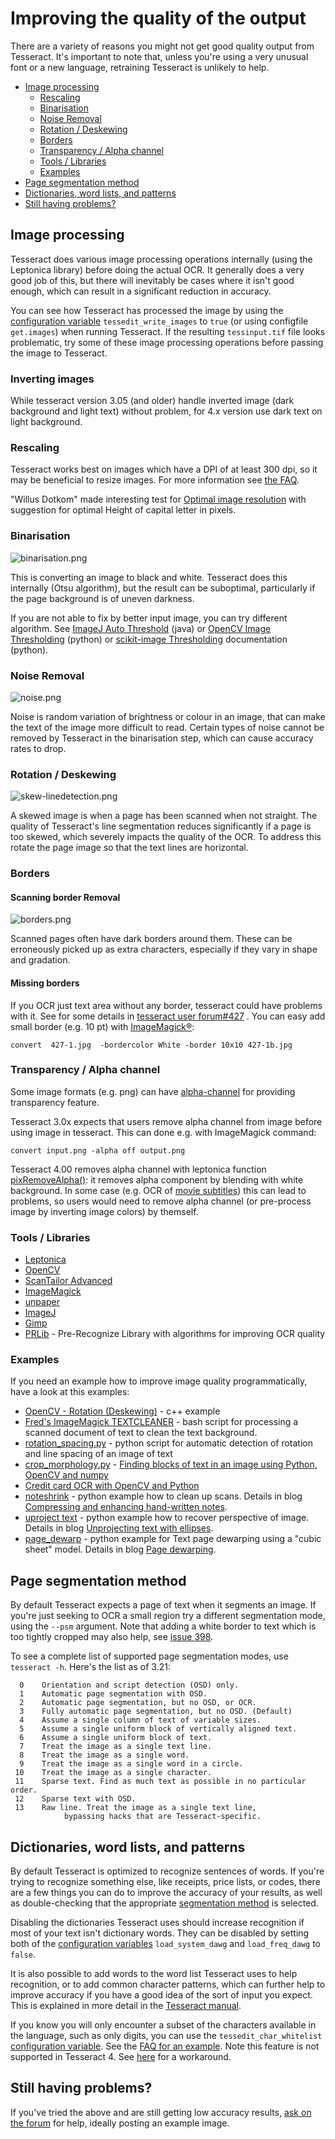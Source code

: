 # Improving the quality of the output

There are a variety of reasons you might not get good quality output from Tesseract. It's important to note that, unless you're using a very unusual font or a new language, retraining Tesseract is unlikely to help.


* [Image processing](#image-processing)
  * [Rescaling](#rescaling)
  * [Binarisation](#binarisation)
  * [Noise Removal](#noise-removal)
  * [Rotation / Deskewing](#rotation--deskewing)
  * [Borders](#Borders)
  * [Transparency / Alpha channel](#transparency--alpha-channel)
  * [Tools / Libraries](#tools--libraries)
  * [Examples](#examples)
* [Page segmentation method](#page-segmentation-method)
* [Dictionaries, word lists, and patterns](#dictionaries-word-lists-and-patterns)
* [Still having problems?](#still-having-problems)


## Image processing

Tesseract does various image processing operations internally (using the Leptonica library) before doing the actual OCR. It generally does a very good job of this, but there will inevitably be cases where it isn't good enough, which can result in a significant reduction in accuracy.

You can see how Tesseract has processed the image by using the [configuration variable](ControlParams) `tessedit_write_images` to `true` (or using configfile `get.images`) when running Tesseract. If the resulting `tessinput.tif` file looks problematic, try some of these image processing operations before passing the image to Tesseract. 

### Inverting images

While tesseract version 3.05 (and older) handle inverted image (dark background and light text) without problem, for 4.x version use dark text on light background.

### Rescaling

Tesseract works best on images which have a DPI of at least 300 dpi, so it may be beneficial to resize images. For more information see [the FAQ](FAQ-Old#is-there-a-minimum-text-size-it-wont-read-screen-text).

"Willus Dotkom" made interesting test for [Optimal image resolution](https://groups.google.com/d/msg/tesseract-ocr/Wdh_JJwnw94/24JHDYQbBQAJ) with suggestion for optimal Height of capital letter in pixels.

### Binarisation

![binarisation.png](https://github.com/tesseract-ocr/tesseract/wiki/binarisation.png)

This is converting an image to black and white. Tesseract does this internally (Otsu algorithm), but the result can be suboptimal, particularly if the page background is of uneven darkness.

If you are not able to fix by better input image, you can try different algorithm. See [ImageJ Auto Threshold](https://imagej.net/Auto_Threshold) (java) or [OpenCV Image Thresholding](https://docs.opencv.org/master/d7/d4d/tutorial_py_thresholding.html) (python) or [scikit-image Thresholding](https://scikit-image.org/docs/dev/auto_examples/segmentation/plot_thresholding.html) documentation (python).


### Noise Removal

![noise.png](https://github.com/tesseract-ocr/tesseract/wiki/noise.png)

Noise is random variation of brightness or colour in an image, that can make the text of the image more difficult to read. Certain types of noise cannot be removed by Tesseract in the binarisation step, which can cause accuracy rates to drop.


### Rotation / Deskewing

![skew-linedetection.png](https://github.com/tesseract-ocr/tesseract/wiki/skew-linedetection.png)

A skewed image is when a page has been scanned when not straight. The quality of Tesseract's line segmentation reduces significantly if a page is too skewed, which severely impacts the quality of the OCR. To address this rotate the page image so that the text lines are horizontal.


### Borders

#### Scanning border Removal
![borders.png](https://github.com/tesseract-ocr/tesseract/wiki/borders.png)

Scanned pages often have dark borders around them. These can be erroneously picked up as extra characters, especially if they vary in shape and gradation.

#### Missing borders

If you OCR just text area without any border, tesseract could have problems with it. See for some details in [tesseract user forum](https://groups.google.com/forum/?utm_medium=email&utm_source=footer#!msg/tesseract-ocr/v26a-RYPSOE/2Sppq61GBwAJ)[#427](https://github.com/tesseract-ocr/tesseract/issues/427) . You can easy add small border (e.g. 10 pt) with [ImageMagick®](http://imagemagick.org/script/index.php):
```
convert  427-1.jpg  -bordercolor White -border 10x10 427-1b.jpg
```

### Transparency / Alpha channel

Some image formats (e.g. png) can have [alpha-channel](https://www.techopedia.com/definition/1945/alpha-channel) for providing transparency feature.

Tesseract 3.0x expects that users remove alpha channel from image before using image in tesseract. This can done e.g. with ImageMagick command:
```
convert input.png -alpha off output.png
```

Tesseract 4.00 removes alpha channel with leptonica function [pixRemoveAlpha()](https://github.com/DanBloomberg/leptonica/blob/648a3be52b6a004df14671de7004416f9a3ce489/src/pixconv.c#L133): it removes alpha component by blending with white background. In some case (e.g. OCR of [movie subtitles](https://github.com/tesseract-ocr/tesseract/issues/2048#issuecomment-438015376)) this can lead to problems, so users would need to remove alpha channel (or pre-process image by inverting image colors) by themself.

### Tools / Libraries

* [Leptonica](http://leptonica.com)
* [OpenCV](http://opencv.org/)
* [ScanTailor Advanced](https://github.com/4lex4/scantailor-advanced#-scantailor-advanced)
* [ImageMagick](http://www.imagemagick.org)
* [unpaper](https://www.flameeyes.eu/projects/unpaper)
* [ImageJ](http://rsb.info.nih.gov/ij/)
* [Gimp](http://www.gimp.org)
* [PRLib](https://github.com/leha-bot/PRLib) - Pre-Recognize Library with algorithms for improving OCR quality

### Examples

If you need an example how to improve image quality programmatically, have a look at this examples:

  * [OpenCV - Rotation (Deskewing)](http://felix.abecassis.me/2011/10/opencv-rotation-deskewing/) - c++ example
  * [Fred's ImageMagick TEXTCLEANER](http://www.fmwconcepts.com/imagemagick/textcleaner/index.php) - bash script for processing a scanned document of text to clean the text background.
  * [rotation\_spacing.py](https://gist.github.com/endolith/334196bac1cac45a4893#) - python script for automatic detection of rotation and line spacing of an image of text
  * [crop\_morphology.py](https://github.com/danvk/oldnyc/blob/master/ocr/tess/crop_morphology.py) - [Finding blocks of text in an image using Python, OpenCV and numpy](http://www.danvk.org/2015/01/07/finding-blocks-of-text-in-an-image-using-python-opencv-and-numpy.html)
  * [Credit card OCR with OpenCV and Python](https://www.pyimagesearch.com/2017/07/17/credit-card-ocr-with-opencv-and-python)
  * [noteshrink](https://github.com/mzucker/noteshrink) - python example how to clean up scans. Details in blog [Compressing and enhancing hand-written notes](https://mzucker.github.io/2016/09/20/noteshrink.html).
  * [uproject text](https://github.com/mzucker/unproject_text) - python example how to recover perspective of image. Details in blog [Unprojecting text with ellipses](https://mzucker.github.io/2016/10/11/unprojecting-text-with-ellipses.html).
  * [page_dewarp](https://github.com/mzucker/page_dewarp) - python example for Text page dewarping using a "cubic sheet" model. Details in blog [Page dewarping](https://mzucker.github.io/2016/08/15/page-dewarping.html).


## Page segmentation method

By default Tesseract expects a page of text when it segments an image. If you're just seeking to OCR a small region try a different segmentation mode, using the `--psm` argument. Note that adding a white border to text which is too tightly cropped may also help, see [issue 398](https://web.archive.org/web/20151209085049/https://code.google.com/p/tesseract-ocr/issues/detail?id=398).

To see a complete list of supported page segmentation modes, use `tesseract -h`. Here's the list as of 3.21:

```
  0    Orientation and script detection (OSD) only.
  1    Automatic page segmentation with OSD.
  2    Automatic page segmentation, but no OSD, or OCR.
  3    Fully automatic page segmentation, but no OSD. (Default)
  4    Assume a single column of text of variable sizes.
  5    Assume a single uniform block of vertically aligned text.
  6    Assume a single uniform block of text.
  7    Treat the image as a single text line.
  8    Treat the image as a single word.
  9    Treat the image as a single word in a circle.
 10    Treat the image as a single character.
 11    Sparse text. Find as much text as possible in no particular order.
 12    Sparse text with OSD.
 13    Raw line. Treat the image as a single text line,
			bypassing hacks that are Tesseract-specific.
```

## Dictionaries, word lists, and patterns

By default Tesseract is optimized to recognize sentences of words. If you're trying to recognize something else, like receipts, price lists, or codes, there are a few things you can do to improve the accuracy of your results, as well as double-checking that the appropriate [segmentation method](#page-segmentation-method) is selected.

Disabling the dictionaries Tesseract uses should increase recognition if most of your text isn't dictionary words. They can be disabled by setting both of the [configuration variables](ControlParams) `load_system_dawg` and `load_freq_dawg` to `false`.

It is also possible to add words to the word list Tesseract uses to help recognition, or to add common character patterns, which can further help to improve accuracy if you have a good idea of the sort of input you expect. This is explained in more detail in the [Tesseract manual](https://github.com/tesseract-ocr/tesseract/blob/master/doc/tesseract.1.asc#config-files-and-augmenting-with-user-data).

If you know you will only encounter a subset of the characters available in the language, such as only digits, you can use the `tessedit_char_whitelist` [configuration variable](ControlParams). See the [FAQ for an example](FAQ-Old#how-do-i-recognize-only-digits). Note this feature is not supported in Tesseract 4. See [here](issues/751#issuecomment-333904808) for a workaround.


## Still having problems?

If you've tried the above and are still getting low accuracy results, [ask on the forum](https://groups.google.com/forum/?fromgroups#!forum/tesseract-ocr) for help, ideally posting an example image.